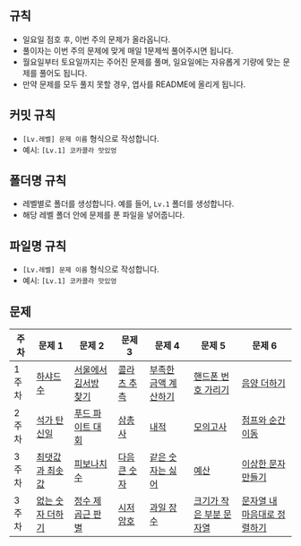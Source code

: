 ## 규칙

- 일요일 점호 후, 이번 주의 문제가 올라옵니다.
- 풀이자는 이번 주의 문제에 맞게 매일 1문제씩 풀어주시면 됩니다.
- 월요일부터 토요일까지는 주어진 문제를 풀며, 일요일에는 자유롭게 기량에 맞는 문제를 풀어도 됩니다.
- 만약 문제를 모두 풀지 못할 경우, 엽사를 README에 올리게 됩니다.

## 커밋 규칙

- `[Lv.레벨] 문제 이름` 형식으로 작성합니다.
- 예시: `[Lv.1] 코카콜라 맛있엉`

## 폴더명 규칙

- 레벨별로 폴더를 생성합니다. 예를 들어, `Lv.1` 폴더를 생성합니다.
- 해당 레벨 폴더 안에 문제를 푼 파일을 넣어줍니다.

## 파일명 규칙

- `[Lv.레벨] 문제 이름` 형식으로 작성합니다.
- 예시: `[Lv.1] 코카콜라 맛있엉`

## 문제

| **주차** | **문제 1**                                                                                | **문제 2**                                                                              | **문제 3**                                                                      | **문제 4**                                                                              | **문제 5**                                                                                  | **문제 6**                                                                                     |
| -------- | ----------------------------------------------------------------------------------------- | --------------------------------------------------------------------------------------- | ------------------------------------------------------------------------------- | --------------------------------------------------------------------------------------- | ------------------------------------------------------------------------------------------- | ---------------------------------------------------------------------------------------------- |
| 1주차    | [하샤드 수](https://school.programmers.co.kr/learn/courses/30/lessons/12947)              | [서울에서 김서방 찾기](https://school.programmers.co.kr/learn/courses/30/lessons/12919) | [콜라츠 추측](https://school.programmers.co.kr/learn/courses/30/lessons/12943)  | [부족한 금액 계산하기](https://school.programmers.co.kr/learn/courses/30/lessons/82612) | [핸드폰 번호 가리기](https://school.programmers.co.kr/learn/courses/30/lessons/12948)       | [음양 더하기](https://school.programmers.co.kr/learn/courses/30/lessons/76501)                 |
| 2주차    | [석가 탄신일](https://namu.wiki/w/%EB%B6%80%EC%B2%98%EB%8B%98%EC%98%A4%EC%8B%A0%EB%82%A0) | [푸드 파이트 대회](https://school.programmers.co.kr/learn/courses/30/lessons/134240)    | [삼총사](https://school.programmers.co.kr/learn/courses/30/lessons/131705)      | [내적](https://school.programmers.co.kr/learn/courses/30/lessons/70128)                 | [모의고사](https://school.programmers.co.kr/learn/courses/30/lessons/42840)                 | [점프와 순간이동](https://school.programmers.co.kr/learn/courses/30/lessons/12980)             |
| 3주차    | [최댓값과 최솟값](https://school.programmers.co.kr/learn/courses/30/lessons/12939)        | [피보나치 수](https://school.programmers.co.kr/learn/courses/30/lessons/12945)          | [다음 큰 숫자](https://school.programmers.co.kr/learn/courses/30/lessons/12911) | [같은 숫자는 싫어](https://school.programmers.co.kr/learn/courses/30/lessons/12906)     | [예산](https://school.programmers.co.kr/learn/courses/30/lessons/12982)                     | [이상한 문자 만들기](https://school.programmers.co.kr/learn/courses/30/lessons/12930)          |
| 3주차    | [없는 숫자 더하기](https://school.programmers.co.kr/learn/courses/30/lessons/86051)       | [정수 제곱근 판별](https://school.programmers.co.kr/learn/courses/30/lessons/12934)     | [시저 암호](https://school.programmers.co.kr/learn/courses/30/lessons/12926)    | [과일 장수](https://school.programmers.co.kr/learn/courses/30/lessons/135808)           | [크기가 작은 부분 문자열](https://school.programmers.co.kr/learn/courses/30/lessons/147355) | [문자열 내 마음대로 정렬하기](https://school.programmers.co.kr/learn/courses/30/lessons/12915) |

